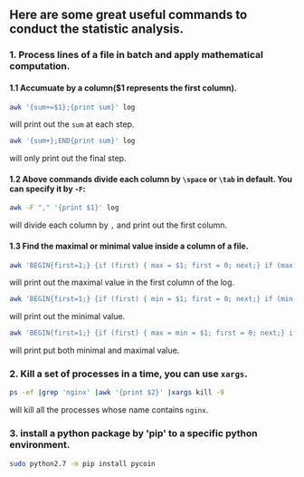 ## Here are some great useful commands to conduct the statistic analysis.
### 1. Process lines of a file in batch and apply mathematical computation.
#### 1.1 Accumuate by a column($1 represents the first column).
```bash
awk '{sum+=$1};{print sum}' log 
 ```
 will print out the `sum` at each step.

```bash
awk '{sum+};END{print sum}' log
```
will only print out the final step.


#### 1.2 Above commands divide each column by `\space` or `\tab` in default. You can specify it by `-F`:
```bash
awk -F "," '{print $1}' log 
```
will divide each column by `,` and print out the first column.

#### 1.3 Find the maximal or minimal value inside a column of a file.
```bash
awk 'BEGIN{first=1;} {if (first) { max = $1; first = 0; next;} if (max < $1) max=$1;} END {print max}' log
```
will print out the maximal value in the first column of the log.

```bash
awk 'BEGIN{first=1;} {if (first) { min = $1; first = 0; next;} if (min > $1) min=$1;} END {print min}' log
```
will print out the minimal value.

```bash
awk 'BEGIN{first=1;} {if (first) { max = min = $1; first = 0; next;} if (max < $1) max=$1; if (min > $2) min=$2; } END { print min,max}' log
```
will print put both minimal and maximal value.

### 2. Kill a set of processes in a time, you can use `xargs`.
```bash
ps -ef |grep 'nginx' |awk '{print $2}' |xargs kill -9
```
will kill all the processes whose name contains `nginx`.

### 3. install a python package by 'pip' to a specific python environment.
```bash
sudo python2.7 -m pip install pycoin
```
